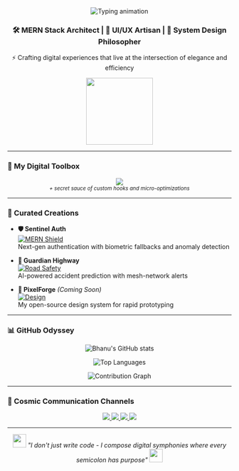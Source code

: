 <!-- 🌟 Cosmic Introduction -->
<div align="center">
  <img src="https://readme-typing-svg.demolab.com?font=Fira+Code&pause=1000&color=7F3FBF&width=435&lines=console.log(%22Hello%2C+World!%22);Bhanu+Sharma+here...;Full-Stack+Alchemist;Turning+%3Ccode%3E+into+magic+since+2020" alt="Typing animation" />
  
  <h3>🛠️ MERN Stack Architect | 🎨 UI/UX Artisan | 🧠 System Design Philosopher</h3>
  <p>⚡ Crafting digital experiences that live at the intersection of elegance and efficiency</p>
  <img src="https://media.giphy.com/media/L1R1tvI9svkIWwpVYr/giphy.gif" width="150">
</div>

---

<!-- 🧰 Toolbox -->
### 🧰 My Digital Toolbox
<div align="center">
  <img src="https://skillicons.dev/icons?i=react,next,node,express,mongo,ts,tailwind,figma,threejs,graphql,aws,postgres,git,github,vscode" />
  <br/>
  <sub><em>+ secret sauce of custom hooks and micro-optimizations</em></sub>
</div>

---

<!-- 🚀 Project Showcase -->
### 🚀 Curated Creations

- **🛡️ Sentinel Auth**  
  [![MERN Shield](https://img.shields.io/badge/MERN-Auth_System-7F3FBF?style=flat-square)](https://github.com/Bhanu-Sharma-7/mern-auth)  
  Next-gen authentication with biometric fallbacks and anomaly detection

- **🚨 Guardian Highway**  
  [![Road Safety](https://img.shields.io/badge/IoT-Road_Safety_System-00AA55?style=flat-square)](https://github.com/Bhanu-Sharma-7/road-safety-app)  
  AI-powered accident prediction with mesh-network alerts

- **🎨 PixelForge** *(Coming Soon)*  
  [![Design](https://img.shields.io/badge/Beta-Design_System-FF6B6B?style=flat-square)]()  
  My open-source design system for rapid prototyping

---

<!-- 📊 Code Chronicles -->
### 📊 GitHub Odyssey
<div align="center">
  
  ![Bhanu's GitHub stats](https://github-readme-stats.vercel.app/api?username=Bhanu-Sharma-7&show_icons=true&theme=radical&hide_border=true&include_all_commits=true)
  
  ![Top Languages](https://github-readme-stats.vercel.app/api/top-langs/?username=Bhanu-Sharma-7&layout=compact&theme=nightowl&hide_border=true)
  
  ![Contribution Graph](https://github-readme-activity-graph.vercel.app/graph?username=Bhanu-Sharma-7&theme=react-dark&area=true&hide_border=true&custom_title=My+Code+Expedition)
</div>

---

<!-- 🌌 Connect -->
### 🌌 Cosmic Communication Channels
<div align="center">
  <a href="mailto:bhanusharma14581@gmail.com">
    <img src="https://img.shields.io/badge/📧_Email-FFA500?style=for-the-badge&logo=mail.ru&logoColor=white"/>
  </a>
  <a href="https://linkedin.com/in/bhanu-sharma-dev">
    <img src="https://img.shields.io/badge/💼_LinkedIn-0077B5?style=for-the-badge&logo=linkedin&logoColor=white"/>
  </a>
  <a href="https://github.com/Bhanu-Sharma-7">
    <img src="https://img.shields.io/badge/👨‍💻_GitHub-181717?style=for-the-badge&logo=github&logoColor=white"/>
  </a>
  <a href="https://bhanu-sharma-dev.vercel.app">
    <img src="https://img.shields.io/badge/🌐_Portfolio-8A2BE2?style=for-the-badge"/>
  </a>
</div>

---

<!-- 🌠 Philosophy -->
<p align="center">
  <img src="https://media.giphy.com/media/ZVik7pBtu9dNS/giphy.gif" width="30">
  <em>"I don't just write code - I compose digital symphonies where every semicolon has purpose"</em>
  <img src="https://media.giphy.com/media/ZVik7pBtu9dNS/giphy.gif" width="30">
</p>
